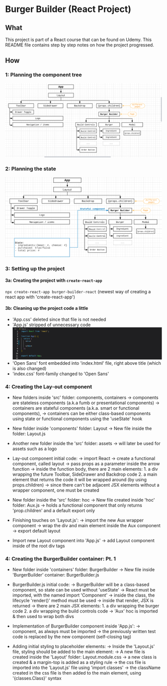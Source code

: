 # Burger Builder (React Project)

## What

This project is part of a React course that can be found on Udemy. This README file contains step by step notes on how the project progressed.

## How

### 1: Planning the component tree
![Initial Tree Component](./images/1-ComponentTreeInitial.png)


### 2: Planning the state
![Initial overview of state and location within component tree](./images/2-StateInitial.png)


### 3: Setting up the project

#### 3a: Creating the project with `create-react-app`
`npx create-react-app burger-builder-react` (newest way of creating a react app with 'create-react-app')

#### 3b: Cleaning up the project code a little
* 'App.css' deleted since that file is not needed
* 'App.js' stripped of unnecessary code
    ![Screenshot of 'App.js' file after clean up](./images/3-AppAfterCleanUp.png)
* 'Open Sans' font embedded into 'index.html' file, right above title (which is also changed)   
* 'index.css' font-family changed to 'Open Sans'


### 4: Creating the Lay-out component

* New folders inside 'src' folder: components, containers
    -> components are stateless components (a.k.a fumb or presentational components)
    -> containers are stateful components (a.k.a. smart or functional components), 
        -> containers can be either class-based components using state or functional components using the 'useState' hook

* New folder inside 'components' folder: Layout
    -> New file inside the folder: Layout.js

*  Another new folder inside the 'src' folder: assets 
    -> will later be used for assets such as a logo

* Lay-out component initial code:
    -> import React
    -> create a functional component, called layout
        -> pass props as a parameter inside the arrow function
        -> inside the function body, there are 2 main elements:
            1. a div wrapping the future Toolbar, SideDrawer and Backdrop code
            2. a main element that returns the code it will be wrapped around (by using props.children)
        -> since there can't be adjacent JSX elements without a wrapper component, one must be created

* New folder inside the 'src' folder: hoc
    -> New file created inside 'hoc' folder: Aux.js
        -> holds a functional component that only returns 'prop.children' and a default export only

* Finishing touches on 'Layout.js':
    -> import the new Aux wrapper component
    -> wrap the div and main element inside the Aux component
    -> export default layout

* Import new Layout component into 'App.js'
    -> add Layout component inside of the root div tags


### 4: Creating the BurgerBuilder container: Pt. 1

* New folder inside 'containers' folder: BurgerBuilder
    -> New file inside 'BurgerBuilder' container: BurgerBuilder.js

* BurgerBuilder.js initial code:
    -> BurgerBuilder will be a class-based component, so state can be used without 'useState'
    -> React must be imported, with the named import 'Component'
    -> inside the class, the lifecycle 'render()' method must be used
        -> inside that render, JSX is returned
            -> there are 2 main JSX elements:
                1. a div wrapping the burger code
                2. a div wrapping the build controls code
            -> 'Aux' hoc is imported & then used to wrap both divs

* Implementation of BurgerBuilder component inside 'App.js':
    -> component, as always must be imported
    -> the previously written test code is replaced by the new component (self-closing tag)

* Adding initial styling to placeholder elements:
    -> Inside the 'Layout.js' file, styling should be added to the main element:
        -> A new file is created inside the 'Layout' folder: Layout.module.css 
            -> a new class is created & a margin-top is added as a styling rule
        -> the css file is imported into the 'Layout.js' file using 'import classes'
            -> the className created in the css file is then added to the main element, using '{classes.Class}' syntax

